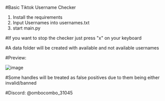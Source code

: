 #Basic Tiktok Username Checker

1. Install the requirements
2. Input Usernames into usernames.txt
3. start main.py

#If you want to stop the checker just press "x" on your keyboard 

#A data folder will be created with available and not available usernames

#Preview: 

![image](https://github.com/user-attachments/assets/8547a6e8-880f-4037-89f7-deeb9895d5c4)


#Some handles will be treated as false positives due to them being either invalid/banned 

#Discord: @ombocombo_31045
